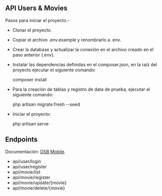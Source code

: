 ## API Users & Movies

Pasos para iniciar el proyecto.-

- Clonar el proyecto.

- Copiar el archivo .env.example y renombrarlo a .env.

- Crear la database y actualizar la conexión en el archivo creado en el paso anterior (.env).

- Instalar las dependencias definidas en el composer.json, en la raíz del proyecto ejecutar el siguiente comando:

    composer install

- Para la creación de tablas y registro de data de prueba, ejecutar el siguiente comando:

    php artisan migrate:fresh --seed

- Iniciar el proyecto:

    php artisan serve


## Endpoints

Documentación:  [DSB Mobile](https://documenter.getpostman.com/view/8708202/TVRd9BZF#e26840f2-e8f0-4ba8-8a40-71b103bba856).

 - api/user/login           
 - api/user/register        
 - api/movie/list           
 - api/movie/register       
 - api/movie/update/{movie} 
 - api/movie/delete/{movie} 